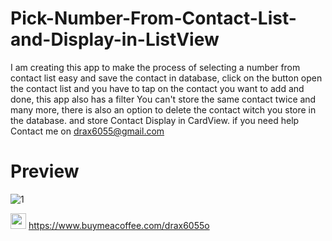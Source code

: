 # Pick-Number-From-Contact-List-and-Display-in-ListView
 I am creating this app to make the process of selecting a number from contact list easy and save the contact in database,       click on the button open the contact list and you have to tap on the contact you want to add and done, this app also has a filter       You can't store the same contact twice and many more, there is also an option to delete the contact witch you store in the database.     and store Contact Display in CardView.     if you need help Contact me on drax6055@gmail.com

# Preview
![1](https://user-images.githubusercontent.com/106312778/183846813-13296b91-1260-43dd-a745-17b36232d532.png)

[<img src="https://s18955.pcdn.co/wp-content/uploads/2018/02/github.png" width="25"/>](https://github.com/user/repository/subscription)
https://www.buymeacoffee.com/drax6055o

